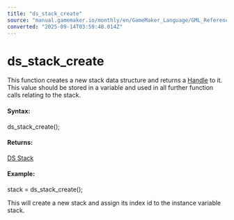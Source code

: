 ```yaml
---
title: "ds_stack_create"
source: "manual.gamemaker.io/monthly/en/GameMaker_Language/GML_Reference/Data_Structures/DS_Stacks/ds_stack_create.htm"
converted: "2025-09-14T03:59:48.014Z"
---
```


# ds\_stack\_create

This function creates a new stack data structure and returns a [Handle](../../../GML_Overview/Data_Types.md) to it. This value should be stored in a variable and used in all further function calls relating to the stack.

#### Syntax:

ds\_stack\_create();

#### Returns:

[DS Stack](ds_stack_create.md)

#### Example:

stack = ds\_stack\_create();

This will create a new stack and assign its index id to the instance variable stack.